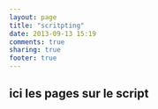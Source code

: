 ```yaml
---
layout: page
title: "scritpting"
date: 2013-09-13 15:19
comments: true
sharing: true
footer: true
---
```

## ici les pages sur le script
